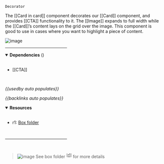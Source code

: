 `Decorator` <!-- category start --><!-- category end -->

The [[Card in card]] component decorates our [[Card]] component, and provides [[CTA]] functionality to it. The [[Image]] expands to full width while the [[Card]]’s content lays on the grid over the image. This component is good to use in cases where you want to highlight a piece of content.

![image](https://user-images.githubusercontent.com/3793636/119054583-7dfa1200-b98d-11eb-8c06-61d85524f5ef.png)

<hr width="40%" />

<!-- toc start open="true" --><!-- toc end -->

<details open="true">
  <summary><strong>Dependencies</strong> (<!-- dependencyCount start --><!-- dependencyCount end -->)</summary><br />

- [[CTA]]

<br />
</details>

<!-- usedby start open="true" -->
*{{usedby auto populates}}*
<!-- usedby end -->

<!-- backlinks start open="true" -->
*{{backlinks auto populates}}*
<!-- backlinks end -->

<a name="resources"></a>
<details open="true">
  <summary><strong>Resources</strong></summary><br />

- r1: [Box folder](https://ibm.ent.box.com/folder/132489332751)

<br />
</details>

<hr width="40%" />

<br />

> ![image](https://user-images.githubusercontent.com/3793636/117873919-f6faba80-b265-11eb-81a5-039bdcd822e8.png)  See box folder <sup>[[r1](#resources)]</sup> for more details
